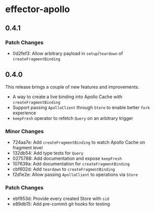 # effector-apollo

## 0.4.1

### Patch Changes

- 0d2fef3: Allow arbitrary payload in `setup`/`teardown` of `createFragmentBinding`

## 0.4.0

This release brings a couple of new features and improvements.

- A way to create a live binding into Apollo Cache with `createFragmentBinding`
- Support passing `ApolloClient` through `Store` to enable better `fork` experience
- `keepFresh` operator to refetch `Query` on an arbitrary trigger

### Minor Changes

- 724aa7e: Add `createFragmentBinding` to watch Apollo Cache on fragment level
- 132db54: Add type tests for `Query`
- 0275788: Add documentation and expose `keepFresh`
- 107639a: Add documentation for `createFragmentBinding`
- cbf602d: Add `teardown` to `createFragmentBinding`
- f2d1e2e: Allow passing `ApolloClient` to operations via `Store`

### Patch Changes

- ebf953d: Provide every created Store with `sid`
- e89db15: Add pre-commit git hooks for testing
